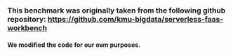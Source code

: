 ### This benchmark was originally taken from the following github repository: https://github.com/kmu-bigdata/serverless-faas-workbench
#### We modified the code for our own purposes.

